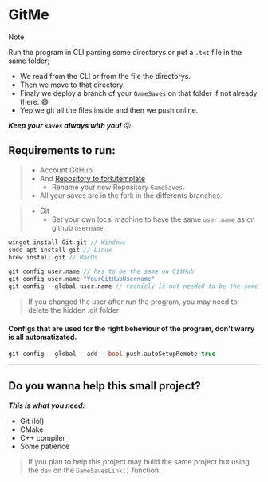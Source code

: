 # GitMe

> [!NOTE]
> Run the program in CLI parsing some directorys or put a `.txt` file in the same folder;
> - We read from the CLI or from the file the directorys.
> - Then we move to that directory.
> - Finaly we deploy a branch of your `GameSaves` on that folder if not already there. 😄
> - Yep we git all the files inside and then we push online.
>
> ***Keep your `saves` always with you!*** 😜

## Requirements to run:

>- Account GitHub
>  - And [Repository to fork/template](https://github.com/Raven-s-Soul/GameSavesDev)
>    - Rename your new Repository `GameSaves`.
>  - All your saves are in the fork in the differents branches.

>- Git
>    - Set your own local machine to have the same `user.name` as on github `username`.
```c
winget install Git.git // Windows
sudo apt install git // Linux
brew install git // MacOs
```


```c
git config user.name // has to be the same on GitHub
git config user.name "YourGitHubUsername"
git config --global user.name // tecnicly is not needed to be the same
```
> If you changed the user after run the program, you may need to delete the hidden .git folder

#### Configs that are used for the right beheviour of the program, don't warry is all automatizated.

```c
git config --global --add --bool push.autoSetupRemote true
```

---

## Do you wanna help this small project?

**_This is what you need:_**

- Git (lol)
- CMake
- C++ compiler
- Some patience

> If you plan to help this project may build the same project but using the `dev` on the `GameSavesLink()` function.

